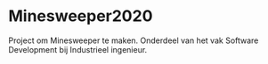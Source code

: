 # Minesweeper2020

Project om Minesweeper te maken. Onderdeel van het vak Software Development bij Industrieel ingenieur.
